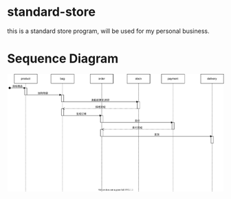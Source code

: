 # standard-store
this is a standard store program, will be used for my personal business. 

# Sequence Diagram

![seq diagram](./store.svg)